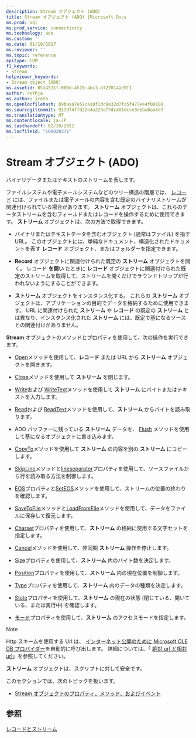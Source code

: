 ```yaml
---
description: Stream オブジェクト (ADO)
title: Stream オブジェクト (ADO) |Microsoft Docs
ms.prod: sql
ms.prod_service: connectivity
ms.technology: ado
ms.custom: ''
ms.date: 01/19/2017
ms.reviewer: ''
ms.topic: reference
apitype: COM
f1_keywords:
- Stream
helpviewer_keywords:
- Stream object [ADO]
ms.assetid: 0514531f-009d-4519-abc3-d727014a39f1
author: rothja
ms.author: jroth
ms.openlocfilehash: b9baaa7e57ca10f1dc0e32d7fc5f477ee4f08100
ms.sourcegitcommit: 917df4ffd22e4a229af7dc481dcce3ebba0aa4d7
ms.translationtype: MT
ms.contentlocale: ja-JP
ms.lasthandoff: 02/10/2021
ms.locfileid: "100020371"
---
```

# <a name="stream-object-ado"></a>Stream オブジェクト (ADO)
バイナリデータまたはテキストのストリームを表します。  
  
 ファイルシステムや電子メールシステムなどのツリー構造の階層では、 [レコード](./record-object-ado.md) には、ファイルまたは電子メールの内容を含む既定のバイナリストリームが関連付けられている場合があります。 **ストリーム** オブジェクトは、これらのデータストリームを含むフィールドまたはレコードを操作するために使用できます。 **ストリーム** オブジェクトは、次の方法で取得できます。  
  
-   バイナリまたはテキストデータを含むオブジェクト (通常はファイル) を指す URL。 このオブジェクトには、単純なドキュメント、構造化されたドキュメントを表す **レコード** オブジェクト、またはフォルダーを指定できます。  
  
-   **Record** オブジェクトに関連付けられた既定の **ストリーム** オブジェクトを開く。 レコード **を開い** たときに **レコード** オブジェクトに関連付けられた既定のストリームを取得して、ストリームを開くだけでラウンドトリップが行われないようにすることができます。  
  
-   **ストリーム** オブジェクトをインスタンス化する。 これらの **ストリーム** オブジェクトは、アプリケーションの目的でデータを格納するために使用できます。 URL に関連付けられた **ストリーム** や **レコード** の既定の **ストリーム** とは異なり、インスタンス化された **ストリーム** には、既定で基になるソースとの関連付けがありません。  
  
 **Stream** オブジェクトのメソッドとプロパティを使用して、次の操作を実行できます。  
  
-   [Open](./open-method-ado-stream.md)メソッドを使用して、**レコード** または URL から **ストリーム** オブジェクトを開きます。  
  
-   [Close](./close-method-ado.md)メソッドを使用して **ストリーム** を閉じます。  
  
-   [Write](./write-method.md)および [WriteText](./writetext-method.md)メソッドを使用して **ストリーム** にバイトまたはテキストを入力します。  
  
-   [Read](./read-method.md)および [ReadText](./readtext-method.md)メソッドを使用して、**ストリーム** からバイトを読み取ります。  
  
-   ADO バッファーに残っている **ストリーム** データを、 [Flush](./flush-method-ado.md) メソッドを使用して基になるオブジェクトに書き込みます。  
  
-   [CopyTo](./copyto-method-ado.md)メソッドを使用して **ストリーム** の内容を別の **ストリーム** にコピーします。  
  
-   [SkipLine](./skipline-method.md)メソッドと[lineseparator](./lineseparator-property-ado.md)プロパティを使用して、ソースファイルから行を読み取る方法を制御します。  
  
-   [EOS](./eos-property.md)プロパティと[SetEOS](./seteos-method.md)メソッドを使用して、ストリームの位置の終わりを確認します。  
  
-   [SaveToFile](./savetofile-method.md)メソッドと[LoadFromFile](./loadfromfile-method-ado.md)メソッドを使用して、データをファイルに保存して復元します。  
  
-   [Charset](./charset-property-ado.md)プロパティを使用して、**ストリーム** の格納に使用する文字セットを指定します。  
  
-   [Cancel](./cancel-method-ado.md)メソッドを使用して、非同期 **ストリーム** 操作を停止します。  
  
-   [Size](./size-property-ado-stream.md)プロパティを使用して、**ストリーム** 内のバイト数を決定します。  
  
-   [Position](./position-property-ado.md)プロパティを使用して、**ストリーム** 内の現在位置を制御します。  
  
-   [Type](./type-property-ado-stream.md)プロパティを使用して、**ストリーム** 内のデータの種類を決定します。  
  
-   [State](./state-property-ado.md)プロパティを使用して、**ストリーム** の現在の状態 (閉じている、開いている、または実行中) を確認します。  
  
-   [モード](./mode-property-ado.md)プロパティを使用して、**ストリーム** のアクセスモードを指定します。  
  
> [!NOTE]
>  Http スキームを使用する Url は、 [インターネット公開のために Microsoft OLE DB プロバイダー](../../guide/appendixes/microsoft-ole-db-provider-for-internet-publishing.md)を自動的に呼び出します。 詳細については、「 [絶対 url と相対 url](../../guide/data/absolute-and-relative-urls.md)」を参照してください。  
  
 **ストリーム** オブジェクトは、スクリプトに対して安全です。  
  
 このセクションでは、次のトピックを扱います。  
  
-   [Stream オブジェクトのプロパティ、メソッド、およびイベント](./stream-object-properties-methods-and-events.md)  
  
## <a name="see-also"></a>参照  
 [レコードとストリーム](../../guide/data/records-and-streams.md)
